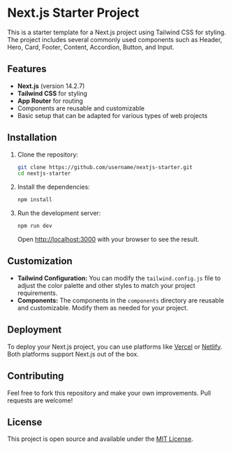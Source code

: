 # Next.js Starter Project

This is a starter template for a Next.js project using Tailwind CSS for styling. The project includes several commonly used components such as Header, Hero, Card, Footer, Content, Accordion, Button, and Input.

## Features

- **Next.js** (version 14.2.7)
- **Tailwind CSS** for styling
- **App Router** for routing
- Components are reusable and customizable
- Basic setup that can be adapted for various types of web projects

## Installation

1. Clone the repository:

   ```bash
   git clone https://github.com/username/nextjs-starter.git
   cd nextjs-starter
   ```

2. Install the dependencies:

   ```bash
   npm install
   ```

3. Run the development server:

   ```bash
   npm run dev
   ```

   Open [http://localhost:3000](http://localhost:3000) with your browser to see the result.

## Customization

- **Tailwind Configuration:** You can modify the `tailwind.config.js` file to adjust the color palette and other styles to match your project requirements.
- **Components:** The components in the `components` directory are reusable and customizable. Modify them as needed for your project.

## Deployment

To deploy your Next.js project, you can use platforms like [Vercel](https://vercel.com/) or [Netlify](https://www.netlify.com/). Both platforms support Next.js out of the box.

## Contributing

Feel free to fork this repository and make your own improvements. Pull requests are welcome!

## License

This project is open source and available under the [MIT License](LICENSE).
```
